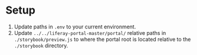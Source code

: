 # Setup

1. Update paths in `.env` to your current environment.
1. Update `../../liferay-portal-master/portal/` relative paths in `./storybook/preview.js` to where the portal root is located relative to the `./storybook` directory.
